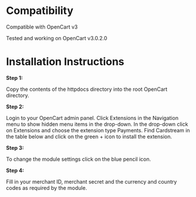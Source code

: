 Compatibility
=========================

Compatible with OpenCart v3

Tested and working on OpenCart v3.0.2.0

Installation Instructions
=========================

**Step 1:**

Copy the contents of the httpdocs directory into the root OpenCart directory.

**Step 2:**

Login to your OpenCart admin panel. Click Extensions in the Navigation menu to show hidden menu items in the drop-down. In the drop-down click on Extensions and choose the extension type Payments. Find Cardstream in the table below and click on the green + icon to install the extension.

**Step 3:**

To change the module settings click on the blue pencil icon.

**Step 4:**

Fill in your merchant ID, merchant secret and the currency and country codes as required by the module.


